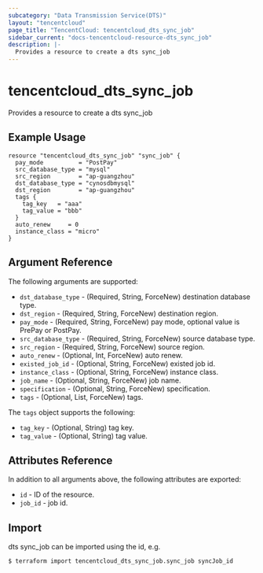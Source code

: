 ```yaml
---
subcategory: "Data Transmission Service(DTS)"
layout: "tencentcloud"
page_title: "TencentCloud: tencentcloud_dts_sync_job"
sidebar_current: "docs-tencentcloud-resource-dts_sync_job"
description: |-
  Provides a resource to create a dts sync_job
---
```


# tencentcloud_dts_sync_job

Provides a resource to create a dts sync_job

## Example Usage

```hcl
resource "tencentcloud_dts_sync_job" "sync_job" {
  pay_mode          = "PostPay"
  src_database_type = "mysql"
  src_region        = "ap-guangzhou"
  dst_database_type = "cynosdbmysql"
  dst_region        = "ap-guangzhou"
  tags {
    tag_key   = "aaa"
    tag_value = "bbb"
  }
  auto_renew     = 0
  instance_class = "micro"
}
```

## Argument Reference

The following arguments are supported:

* `dst_database_type` - (Required, String, ForceNew) destination database type.
* `dst_region` - (Required, String, ForceNew) destination region.
* `pay_mode` - (Required, String, ForceNew) pay mode, optional value is PrePay or PostPay.
* `src_database_type` - (Required, String, ForceNew) source database type.
* `src_region` - (Required, String, ForceNew) source region.
* `auto_renew` - (Optional, Int, ForceNew) auto renew.
* `existed_job_id` - (Optional, String, ForceNew) existed job id.
* `instance_class` - (Optional, String, ForceNew) instance class.
* `job_name` - (Optional, String, ForceNew) job name.
* `specification` - (Optional, String, ForceNew) specification.
* `tags` - (Optional, List, ForceNew) tags.

The `tags` object supports the following:

* `tag_key` - (Optional, String) tag key.
* `tag_value` - (Optional, String) tag value.

## Attributes Reference

In addition to all arguments above, the following attributes are exported:

* `id` - ID of the resource.
* `job_id` - job id.


## Import

dts sync_job can be imported using the id, e.g.
```
$ terraform import tencentcloud_dts_sync_job.sync_job syncJob_id
```

